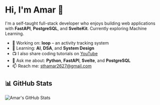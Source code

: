 # Hi, I'm Amar 👋

I'm a self-taught full-stack developer who enjoys building web applications with **FastAPI**, **PostgreSQL**, and **SvelteKit**. Currently exploring Machine Learning.

- 🔭 Working on: **loop** – an activity tracking system  
- 🌱 Learning: **AI**, **DSA**, and **System Design**  
- 📺 I also share coding tutorials on [YouTube](https://www.youtube.com/@monkey-d4p8x)  
- 💬 Ask me about: **Python**, **FastAPI**, **Svelte**, and **PostgreSQL**  
- 📫 Reach me: [sthamar2627@gmail.com](mailto:sthamar2627@gmail.com)  

## 📊 GitHub Stats

![Amar's GitHub Stats](https://github-readme-stats.vercel.app/api?username=sthamar&show_icons=true&hide_title=true&theme=tokyonight)

